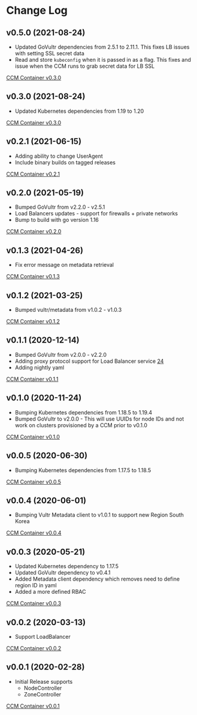 # Change Log

## v0.5.0 (2021-08-24)
* Updated GoVultr dependencies from 2.5.1 to 2.11.1. This fixes LB issues with setting SSL secret data
* Read and store `kubeconfig` when it is passed in as a flag. This fixes and issue when the CCM runs to grab secret data for LB SSL

[CCM Container v0.3.0](https://hub.docker.com/repository/docker/vultr/vultr-cloud-controller-manager)


## v0.3.0 (2021-08-24)
* Updated Kubernetes dependencies from 1.19 to 1.20

[CCM Container v0.3.0](https://hub.docker.com/repository/docker/vultr/vultr-cloud-controller-manager)


## v0.2.1 (2021-06-15)
* Adding ability to change UserAgent
* Include binary builds on tagged releases
  
[CCM Container v0.2.1](https://hub.docker.com/repository/docker/vultr/vultr-cloud-controller-manager)


## v0.2.0 (2021-05-19)
* Bumped GoVultr from v2.2.0 - v2.5.1
* Load Balancers updates - support for firewalls + private networks
* Bump to build with go version 1.16

[CCM Container v0.2.0](https://hub.docker.com/repository/docker/vultr/vultr-cloud-controller-manager)

## v0.1.3 (2021-04-26)
* Fix error message on metadata retrieval 

[CCM Container v0.1.3](https://hub.docker.com/repository/docker/vultr/vultr-cloud-controller-manager)


## v0.1.2 (2021-03-25)
* Bumped vultr/metadata from v1.0.2 - v1.0.3

[CCM Container v0.1.2](https://hub.docker.com/repository/docker/vultr/vultr-cloud-controller-manager)

## v0.1.1 (2020-12-14)
* Bumped GoVultr from v2.0.0 - v2.2.0 
* Adding proxy protocol support for Load Balancer service [24](https://github.com/vultr/vultr-cloud-controller-manager/pull/34)
* Adding nightly yaml

[CCM Container v0.1.1](https://hub.docker.com/repository/docker/vultr/vultr-cloud-controller-manager)


## v0.1.0 (2020-11-24)
* Bumping Kubernetes dependencies from 1.18.5 to 1.19.4 
* Bumped GoVultr to v2.0.0 - This will use UUIDs for node IDs and not work on clusters provisioned by a CCM prior to v0.1.0

[CCM Container v0.1.0](https://hub.docker.com/repository/docker/vultr/vultr-cloud-controller-manager)


## v0.0.5 (2020-06-30)
* Bumping Kubernetes dependencies from 1.17.5 to 1.18.5 

[CCM Container v0.0.5](https://hub.docker.com/layers/vultr/vultr-cloud-controller-manager/v0.0.5/images/sha256-db70482087faa632e4852ddd69ad1586f2efdf0876daae2ace158d7f0721cf2f?context=repo)

## v0.0.4 (2020-06-01)
* Bumping Vultr Metadata client to v1.0.1 to support new Region South Korea 

[CCM Container v0.0.4](https://hub.docker.com/layers/vultr/vultr-cloud-controller-manager/v0.0.4/images/sha256-050a3bf2cf1726caa1295831a6f50b24efc10da2d76ea98a24f79d20bf8c294b?context=repo)

## v0.0.3 (2020-05-21)
* Updated Kubernetes dependency to 1.17.5
* Updated GoVultr dependency to v0.4.1
* Added Metadata client dependency which removes need to define region ID in yaml 
* Added a more defined RBAC

[CCM Container v0.0.3](https://hub.docker.com/layers/vultr/vultr-cloud-controller-manager/v0.0.3/images/sha256-bde33d08802dd9211d3faa66007639e605eded89d13d77ba9cd4cfae9161f6e9?context=repo)


## v0.0.2 (2020-03-13)
* Support LoadBalancer

[CCM Container v0.0.2](https://hub.docker.com/layers/vultr/vultr-cloud-controller-manager/v0.0.2/images/sha256-96c6ed0293fb6c444dfcf927d775798a1eec3f2de39e2155600677441531e4a8?context=repo)

## v0.0.1 (2020-02-28)
* Initial Release supports 
    * NodeController
    * ZoneController

[CCM Container v0.0.1](https://hub.docker.com/layers/vultr/vultr-cloud-controller-manager/v0.0.1/images/sha256-fc4e02792fa9794b41bedf2a9472ba755f6c68c7eca59d1951f53d2b61cd48a8?context=repo)
